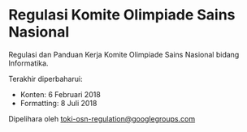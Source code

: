 # Regulasi Komite Olimpiade Sains Nasional

Regulasi dan Panduan Kerja Komite Olimpiade Sains Nasional bidang Informatika.

Terakhir diperbaharui:

* Konten: 6 Februari 2018
* Formatting: 8 Juli 2018

Dipelihara oleh toki-osn-regulation@googlegroups.com

